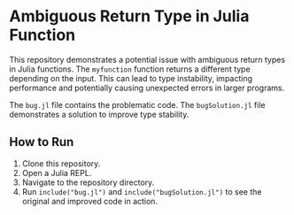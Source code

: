 # Ambiguous Return Type in Julia Function

This repository demonstrates a potential issue with ambiguous return types in Julia functions. The `myfunction` function returns a different type depending on the input. This can lead to type instability, impacting performance and potentially causing unexpected errors in larger programs.

The `bug.jl` file contains the problematic code.  The `bugSolution.jl` file demonstrates a solution to improve type stability.

## How to Run

1. Clone this repository.
2. Open a Julia REPL.
3. Navigate to the repository directory.
4. Run `include("bug.jl")` and `include("bugSolution.jl")` to see the original and improved code in action.